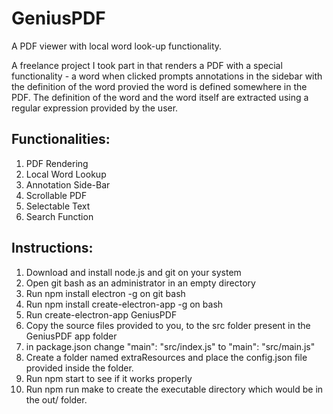 # GeniusPDF
A PDF viewer with local word look-up functionality.

A freelance project I took part in that renders a PDF with a special functionality - a word when clicked prompts annotations in the sidebar with the definition of the word provied the word is defined somewhere in the PDF. The definition of the word and the word itself are extracted using a regular expression provided by the user. 

## Functionalities:

1. PDF Rendering
2. Local Word Lookup
3. Annotation Side-Bar
4. Scrollable PDF
5. Selectable Text
6. Search Function

## Instructions: 

1. Download and install node.js and git on your system
2. Open git bash as an administrator in an empty directory
3. Run npm install electron -g on git bash
4. Run npm install create-electron-app -g on bash
5. Run create-electron-app GeniusPDF
6. Copy the source files provided to you, to the src folder present in the GeniusPDF app folder
7. in package.json change "main": "src/index.js" to "main": "src/main.js"
8. Create a folder named extraResources and place the config.json file provided inside the folder.
9. Run npm start to see if it works properly
10. Run npm run make to create the executable directory which would be in the out/ folder.
